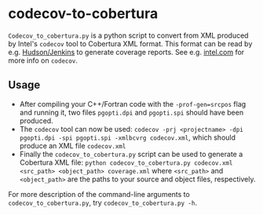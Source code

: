 # codecov-to-cobertura

`Codecov_to_cobertura.py` is a python script to convert from XML produced by Intel's `codecov` tool to Cobertura XML format.
This format can be read by e.g. [Hudson/Jenkins](https://github.com/jenkinsci/jenkins) to generate coverage reports.
See e.g. [intel.com](https://software.intel.com/sites/default/files/article/401105/code-coverage.pdf) for more info on `codecov`.

## Usage

* After compiling your C++/Fortran code with the `-prof-gen=srcpos` flag and running it, two files `pgopti.dpi` and `pgopti.spi` should have been produced.
* The `codecov` tool can now be used: `codecov -prj <projectname> -dpi pgopti.dpi -spi pgopti.spi -xmlbcvrg codecov.xml`, which should produce an XML file `codecov.xml`
* Finally the `codecov_to_cobertura.py` script can be used to generate a Cobertura XML file: `python codecov_to_cobertura.py codecov.xml <src_path> <object_path> coverage.xml` where `<src_path>` and `<object_path>` are the paths to your source and object files, respectively.

For more description of the command-line arguments to `codecov_to_cobertura.py`, try `codecov_to_cobertura.py -h`.